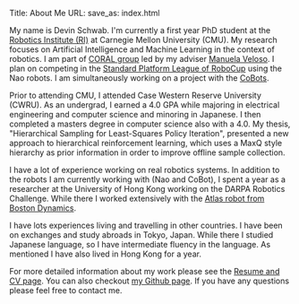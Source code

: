 Title: About Me
URL:
save_as: index.html

My name is Devin Schwab. I'm currently a first year PhD student at the
[Robotics Institute (RI)](https://www.ri.cmu.edu/) at Carnegie Mellon
University (CMU). My research focuses on Artificial Intelligence and
Machine Learning in the context of robotics. I am part of
[CORAL group](https://www.cs.cmu.edu/~coral/) led by my adviser
[Manuela Veloso](https://www.cs.cmu.edu/~mmv/). I plan on competing in
the
[Standard Platform League of RoboCup](http://www.robocup2016.org/en/leagues/robocup-soccer/standard-platform/)
using the Nao robots. I am simultaneously working on a project with
the [CoBots](https://www.cs.cmu.edu/~coral/projects/cobot/).

Prior to attending CMU, I attended Case Western Reserve University
(CWRU). As an undergrad, I earned a 4.0 GPA while majoring in
electrical engineering and computer science and minoring in
Japanese. I then completed a masters degree in computer science also
with a 4.0. My thesis, "Hierarchical Sampling for Least-Squares Policy
Iteration", presented a new approach to hierarchical reinforcement
learning, which uses a MaxQ style hierarchy as prior information in
order to improve offline sample collection.

I have a lot of experience working on real robotics systems. In
addition to the robots I am currently working with (Nao and CoBot), I
spent a year as a researcher at the University of Hong Kong working on
the DARPA Robotics Challenge. While there I worked extensively with
the [Atlas robot from Boston Dynamics](http://www.bostondynamics.com/robot_Atlas.html).

I have lots experiences living and travelling in other countries. I
have been on exchanges and study abroads in Tokyo, Japan. While there
I studied Japanese language, so I have intermediate fluency in the
language. As mentioned I have also lived in Hong Kong for a year.

For more detailed information about my work please see the
[Resume and CV page]({filename}resume_cv.md). You can also checkout [my
Github page](https://github.com/rhololkeolke). If you have any
questions please feel free to contact me.
